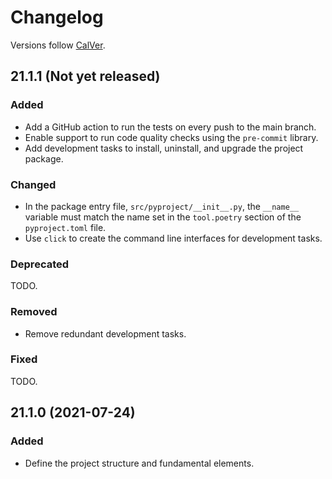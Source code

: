 # Changelog

Versions follow [CalVer](https://calver.org).

## 21.1.1 (Not yet released)

### Added

- Add a GitHub action to run the tests on every push to the main branch.
- Enable support to run code quality checks using the `pre-commit` library.
- Add development tasks to install, uninstall, and upgrade the project package.

### Changed

- In the package entry file, `src/pyproject/__init__.py`, the `__name__`
  variable must match the name set in the `tool.poetry` section of the
  `pyproject.toml` file.
- Use `click` to create the command line interfaces for development tasks.

### Deprecated

TODO.

### Removed

- Remove redundant development tasks.

### Fixed

TODO.

## 21.1.0 (2021-07-24)

### Added

- Define the project structure and fundamental elements.

